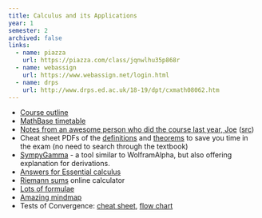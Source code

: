 ```yaml
---
title: Calculus and its Applications
year: 1
semester: 2
archived: false
links:
  - name: piazza
    url: https://piazza.com/class/jqnwlhu35p868r
  - name: webassign
    url: https://www.webassign.net/login.html
  - name: drps
    url: http://www.drps.ed.ac.uk/18-19/dpt/cxmath08062.htm
---
```

- [Course outline](/resources/math-cap/outline-2016-17.html)
- [MathBase timetable](/static/year1/mathbase-sem2-timetable.png)
- [Notes from an awesome person who did the course last year, Joe](/static/year1/cap_reference.pdf) ([src](https://github.com/aptgetmoo/cap))
- Cheat sheet PDFs of the [definitions](/drive?next=1UXuWJupUwL2aSPcDRWroDzdB2AJecDXv) and [theorems](/drive?next=1-hBc0-HDryIddgAXvuInseQ_x-bsAarR) to save you time in the exam (no need to search through the textbook)
- [SympyGamma](http://www.sympygamma.com/) - a tool similar to WolframAlpha, but also offering explanation for derivations. 
- [Answers for Essential calculus](http://slader.com/textbook/9781133112280-stewart-essential-calculus-early-transcendentals-2nd-edition/)
- [Riemann sums](https://www.desmos.com/calculator/tgyr42ezjq) online calculator
- [Lots of formulae](http://mei.org.uk/files/pdf/formula_book_mf2.pdf)
- [Amazing mindmap](/static/year1/HL_Calculus_Option_Mind_Map.compressed.pdf)
- Tests of Convergence: [cheat sheet](http://www.toomey.org/tutor/harolds_cheat_sheets/Harolds_Series_Convergence_Tests_Cheat_Sheet_2016.pdf), [flow chart](https://www.studystandard.com/document/21574/preview)

<!--
-   If you bought your book second-hand, you will need to buy a
    WebAssign code.
    - First [enroll here](https://www.webassign.net/v4cgi/selfenroll/classkey.html).
    - You can get the class key from [here](https://www.learn.ed.ac.uk/bbcswebdav/pid-2194925-dt-content-rid-4176382_1/courses/MATH080582016-7SV1SEM2/syllabus-CAP2017%281%29.pdf). Make sure you're already logged into Learn before clicking that link.
    - The class key is EVERYTHING on the line with the numbers (the institution code does not contain numbers)
    - To buy a WebAssign code, go into Blackwell's and ask the desk at the back (on the education floor) for a WebAssign code.
      - If you try to buy it online through the system, the code will cost $$$ (yes, three digits).
      - In store it costs £30.
    - **You can use the WebAssign system for free during the first two weeks before it asks you for the code.**
    - When you try to log in, it will ask for a code or ask you if you want to continue the trial. That's where you enter the code.
-->
